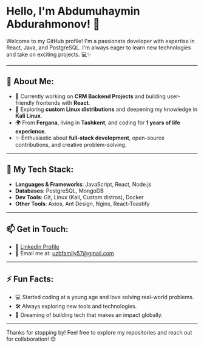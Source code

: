 # Hello, I'm Abdumuhaymin Abdurahmonov! 👋

Welcome to my GitHub profile! I'm a passionate developer with expertise in React, Java, and PostgreSQL. I'm always eager to learn new technologies and take on exciting projects. 💻✨

---

## 🌟 About Me:
- 🔭 Currently working on **CRM Backend Projects** and building user-friendly frontends with **React**.
- 🌱 Exploring **custom Linux distributions** and deepening my knowledge in **Kali Linux**.
- 🌍 From **Fergana**, living in **Tashkent**, and coding for **1 years of life experience**.
- ✨ Enthusiastic about **full-stack development**, open-source contributions, and creative problem-solving.

---

## 🚀 My Tech Stack:
- **Languages & Frameworks**: JavaScript, React, Node.js
- **Databases**: PostgreSQL, MongoDB
- **Dev Tools**: Git, Linux (Kali, Custom distros), Docker
- **Other Tools**: Axios, Ant Design, Nginx, React-Toastify

---

## 📫 Get in Touch:
- 💼 [LinkedIn Profile](https://www.linkedin.com/in/abdumuhaymin-abdurahmonov-95844a2a8/)
- 📧 Email me at: uzbfamily57@gmail.com

---

## ⚡ Fun Facts:
- 💻 Started coding at a young age and love solving real-world problems.
- 🛠 Always exploring new tools and technologies.
- 🌌 Dreaming of building tech that makes an impact globally.

---

Thanks for stopping by! Feel free to explore my repositories and reach out for collaboration! 😊
